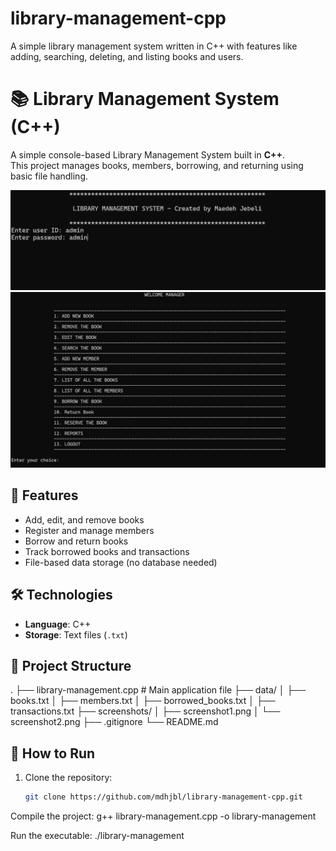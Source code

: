 # library-management-cpp
A simple library management system written in C++ with features like adding, searching, deleting, and listing books and users.
# 📚 Library Management System (C++)

A simple console-based Library Management System built in **C++**.  
This project manages books, members, borrowing, and returning using basic file handling.

![Screenshot 1](./screenshots/Screenshot2.png)  
![Screenshot 2](./screenshots/Screenshot1.png)

## 🚀 Features

- Add, edit, and remove books
- Register and manage members
- Borrow and return books
- Track borrowed books and transactions
- File-based data storage (no database needed)

## 🛠 Technologies

- **Language**: C++
- **Storage**: Text files (`.txt`)

## 📁 Project Structure
.
├── library-management.cpp # Main application file
├── data/
│ ├── books.txt
│ ├── members.txt
│ ├── borrowed_books.txt
│ ├── transactions.txt
├── screenshots/
│ ├── screenshot1.png
│ └── screenshot2.png
├── .gitignore
└── README.md

## 🧪 How to Run
1. Clone the repository:
   ```bash
   git clone https://github.com/mdhjbl/library-management-cpp.git
Compile the project:
g++ library-management.cpp -o library-management

Run the executable:
./library-management
